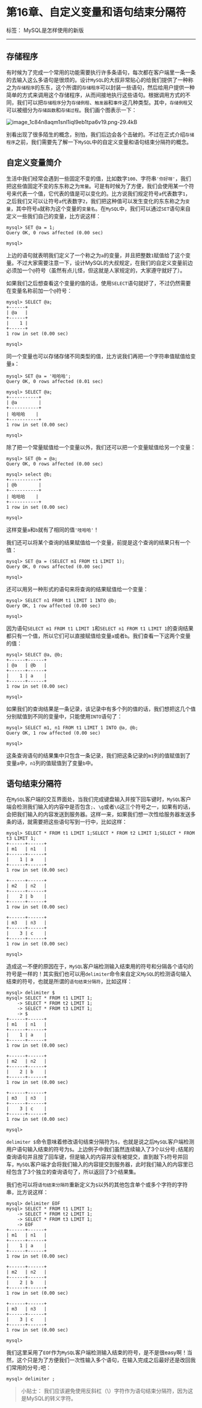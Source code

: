 # 第16章、自定义变量和语句结束分隔符

标签： MySQL是怎样使用的新版

* * *

## 存储程序

有时候为了完成一个常用的功能需要执行许多条语句，每次都在客户端里一条一条的去输入这么多语句是很烦的。设计`MySQL`的大叔非常贴心的给我们提供了一种称之为`存储程序`的东东，这个所谓的`存储程序`可以封装一些语句，然后给用户提供一种简单的方式来调用这个存储程序，从而间接地执行这些语句。根据调用方式的不同，我们可以把`存储程序`分为`存储例程`、`触发器`和`事件`这几种类型。其中，`存储例程`又可以被细分为`存储函数`和`存储过程`。我们画个图表示一下：

![image_1c84n8aqm1snl1iql9eb1tpa6v19.png-29.4kB](https://p1-jj.byteimg.com/tos-cn-i-t2oaga2asx/gold-user-assets/2019/8/30/16ce116e5cb5079c~tplv-t2oaga2asx-image.image)

别看出现了很多陌生的概念，别怕，我们后边会各个击破的。不过在正式介绍`存储程序`之前，我们需要先了解一下`MySQL`中的自定义变量和语句结束分隔符的概念。

## 自定义变量简介

生活中我们经常会遇到一些固定不变的值，比如数字`100`、字符串`'你好呀'`，我们把这些值固定不变的东东称之为`常量`。可是有时候为了方便，我们会使用某一个符号来代表一个值，它代表的值是可以变化的。比方说我们规定符号`a`代表数字`1`，之后我们又可以让符号`a`代表数字`2`，我们把这种值可以发生变化的东东称之为`变量`，其中符号`a`就称为这个变量的`变量名`。在`MySQL`中，我们可以通过`SET`语句来自定义一些我们自己的变量，比方说这样：

    mysql> SET @a = 1;
    Query OK, 0 rows affected (0.00 sec)
    
    mysql>
    

上边的语句就表明我们定义了一个称之为`a`的变量，并且把整数`1`赋值给了这个变量。不过大家需要注意一下，设计MySQL的大叔规定，在我们的自定义变量前边必须加一个`@`符号（虽然有点儿怪，但这就是人家规定的，大家遵守就好了）。

如果我们之后想查看这个变量的值的话，使用`SELECT`语句就好了，不过仍然需要在变量名称前加一个`@`符号：

    mysql> SELECT @a;
    +------+
    | @a   |
    +------+
    |    1 |
    +------+
    1 row in set (0.00 sec)
    
    mysql>
    

同一个变量也可以存储存储不同类型的值，比方说我们再把一个字符串值赋值给变量`a`：

    mysql> SET @a = '哈哈哈';
    Query OK, 0 rows affected (0.01 sec)
    
    mysql> SELECT @a;
    +-----------+
    | @a        |
    +-----------+
    | 哈哈哈    |
    +-----------+
    1 row in set (0.00 sec)
    
    mysql>
    

除了把一个常量赋值给一个变量以外，我们还可以把一个变量赋值给另一个变量：

    mysql> SET @b = @a;
    Query OK, 0 rows affected (0.00 sec)
    
    mysql> select @b;
    +-----------+
    | @b        |
    +-----------+
    | 哈哈哈    |
    +-----------+
    1 row in set (0.00 sec)
    
    mysql>
    

这样变量`a`和`b`就有了相同的值`'哇哈哈'`！

我们还可以将某个查询的结果赋值给一个变量，前提是这个查询的结果只有一个值：

    mysql> SET @a = (SELECT m1 FROM t1 LIMIT 1);
    Query OK, 0 rows affected (0.00 sec)
    
    mysql>
    

还可以用另一种形式的语句来将查询的结果赋值给一个变量：

    mysql> SELECT n1 FROM t1 LIMIT 1 INTO @b;
    Query OK, 1 row affected (0.00 sec)
    
    mysql>
    

因为语句`SELECT m1 FROM t1 LIMIT 1`和`SELECT n1 FROM t1 LIMIT 1`的查询结果都只有一个值，所以它们可以直接赋值给变量`a`或者`b`。我们查看一下这两个变量的值：

    mysql> SELECT @a, @b;
    +------+------+
    | @a   | @b   |
    +------+------+
    |    1 | a    |
    +------+------+
    1 row in set (0.00 sec)
    
    mysql>
    

如果我们的查询结果是一条记录，该记录中有多个列的值的话，我们想把这几个值分别赋值到不同的变量中，只能使用`INTO`语句了：

    mysql> SELECT m1, n1 FROM t1 LIMIT 1 INTO @a, @b;
    Query OK, 1 row affected (0.00 sec)
    
    mysql>
    

这条查询语句的结果集中只包含一条记录，我们把这条记录的`m1`列的值赋值到了变量`a`中，`n1`列的值赋值到了变量`b`中。

## 语句结束分隔符

在`MySQL`客户端的交互界面处，当我们完成键盘输入并按下回车键时，`MySQL`客户端会检测我们输入的内容中是否包含`;`、`\g`或者`\G`这三个符号之一，如果有的话，会把我们输入的内容发送到服务器。这样一来，如果我们想一次性给服务器发送多条的话，就需要把这些语句写到一行中，比如这样：

    mysql> SELECT * FROM t1 LIMIT 1;SELECT * FROM t2 LIMIT 1;SELECT * FROM t3 LIMIT 1;
    +------+------+
    | m1   | n1   |
    +------+------+
    |    1 | a    |
    +------+------+
    1 row in set (0.00 sec)
    
    +------+------+
    | m2   | n2   |
    +------+------+
    |    2 | b    |
    +------+------+
    1 row in set (0.00 sec)
    
    +------+------+
    | m3   | n3   |
    +------+------+
    |    3 | c    |
    +------+------+
    1 row in set (0.00 sec)
    
    mysql>
    

造成这一不便的原因在于，`MySQL`客户端检测输入结束用的符号和分隔各个语句的符号是一样的！其实我们也可以用`delimiter`命令来自定义`MySQL`的检测语句输入结束的符号，也就是所谓的`语句结束分隔符`，比如这样：

    mysql> delimiter $
    mysql> SELECT * FROM t1 LIMIT 1;
        -> SELECT * FROM t2 LIMIT 1;
        -> SELECT * FROM t3 LIMIT 1;
        -> $
    +------+------+
    | m1   | n1   |
    +------+------+
    |    1 | a    |
    +------+------+
    1 row in set (0.00 sec)
    
    +------+------+
    | m2   | n2   |
    +------+------+
    |    2 | b    |
    +------+------+
    1 row in set (0.00 sec)
    
    +------+------+
    | m3   | n3   |
    +------+------+
    |    3 | c    |
    +------+------+
    1 row in set (0.00 sec)
    
    mysql>
    

`delimiter $`命令意味着修改语句结束分隔符为`$`，也就是说之后`MySQL`客户端检测用户语句输入结束的符号为`$`。上边例子中我们虽然连续输入了3个以分号`;`结尾的查询语句并且按了回车键，但是输入的内容并没有被提交，直到敲下`$`符号并回车，`MySQL`客户端才会将我们输入的内容提交到服务器，此时我们输入的内容里已经包含了3个独立的查询语句了，所以返回了3个结果集。

我们也可以将`语句结束分隔符`重新定义为`$`以外的其他包含单个或多个字符的字符串，比方说这样：

    mysql> delimiter EOF
    mysql> SELECT * FROM t1 LIMIT 1;
        -> SELECT * FROM t2 LIMIT 1;
        -> SELECT * FROM t3 LIMIT 1;
        -> EOF
    +------+------+
    | m1   | n1   |
    +------+------+
    |    1 | a    |
    +------+------+
    1 row in set (0.00 sec)
    
    +------+------+
    | m2   | n2   |
    +------+------+
    |    2 | b    |
    +------+------+
    1 row in set (0.00 sec)
    
    +------+------+
    | m3   | n3   |
    +------+------+
    |    3 | c    |
    +------+------+
    1 row in set (0.00 sec)
    
    mysql>
    

我们这里采用了`EOF`作为`MySQL`客户端检测输入结束的符号，是不是很easy啊！当然，这个只是为了方便我们一次性输入多个语句，在输入完成之后最好还是改回我们常用的分号`;`吧：

    mysql> delimiter ;
    

> 小贴士： 我们应该避免使用反斜杠（\\）字符作为语句结束分隔符，因为这是MySQL的转义字符。
